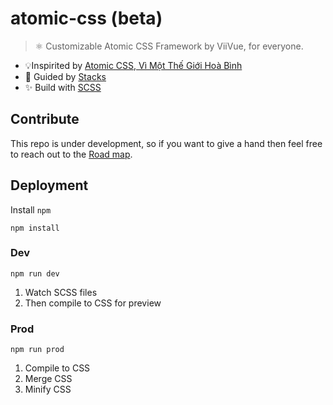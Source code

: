 # atomic-css (beta)
> ⚛️ Customizable Atomic CSS Framework by ViiVue, for everyone.

- 💡Inspirited by [Atomic CSS, Vì Một Thế Giới Hoà Bình](https://ehkoo.com/bai-viet/introduction-to-functional-utility-first-atomic-css)
- 👀 Guided by [Stacks](https://stackoverflow.design/product/guidelines/using-stacks/)
- ✨ Build with [SCSS](https://sass-lang.com/)

## Contribute

This repo is under development, so if you want to give a hand then feel free to reach out to the [Road map](https://github.com/viivue/atomic-css/issues/1).

## Deployment

Install `npm`

```shell
npm install
```

### Dev

```shell
npm run dev
```

1. Watch SCSS files
2. Then compile to CSS for preview

### Prod

```shell
npm run prod
```

1. Compile to CSS
2. Merge CSS
3. Minify CSS
